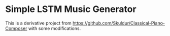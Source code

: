 # Simple LSTM Music Generator
 This is a derivative project from https://github.com/Skuldur/Classical-Piano-Composer with some modifications.
